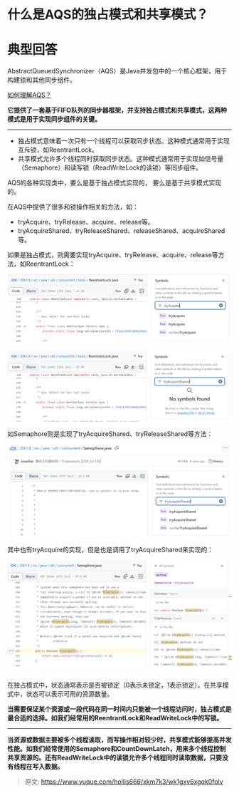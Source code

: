 # 什么是AQS的独占模式和共享模式？

# 典型回答


AbstractQueuedSynchronizer（AQS）是Java并发包中的一个核心框架，用于构建锁和其他同步组件。



[如何理解AQS？](https://www.yuque.com/hollis666/xkm7k3/qka9yt)



**它提供了一套基于FIFO队列的同步器框架，并支持独占模式和共享模式，这两种模式是用于实现同步组件的关键。**

****

+ 独占模式意味着一次只有一个线程可以获取同步状态。这种模式通常用于实现互斥锁，如ReentrantLock。
+ 共享模式允许多个线程同时获取同步状态。这种模式通常用于实现如信号量（Semaphore）和读写锁（ReadWriteLock的读锁）等同步组件。



AQS的各种实现类中，要么是基于独占模式实现的， 要么是基于共享模式实现的。



在AQS中提供了很多和锁操作相关的方法，如：



+ tryAcquire、tryRelease、acquire、release等。
+ tryAcquireShared、tryReleaseShared、releaseShared、acquireShared等。



如果是独占模式，则需要实现tryAcquire、tryRelease、acquire、release等方法，如ReentrantLock：



![1706941054967-75daa8c3-92d1-4c20-8438-34bf758b83be.png](./img/gYCbQzEUyIwNLF4m/1706941054967-75daa8c3-92d1-4c20-8438-34bf758b83be-514191.png)



![1706941064938-8a217efd-4422-4607-a081-a674e79589c7.png](./img/gYCbQzEUyIwNLF4m/1706941064938-8a217efd-4422-4607-a081-a674e79589c7-178634.png)



如Semaphore则是实现了tryAcquireShared、tryReleaseShared等方法：



![1706941098539-acd4a92e-ae2f-4649-a086-ac0d6fd4eae2.png](./img/gYCbQzEUyIwNLF4m/1706941098539-acd4a92e-ae2f-4649-a086-ac0d6fd4eae2-165585.png)



其中也有tryAcquire的实现，但是也是调用了tryAcquireShared来实现的：



![1706941185066-7229f58a-95ef-421e-9b31-3e3da71e809e.png](./img/gYCbQzEUyIwNLF4m/1706941185066-7229f58a-95ef-421e-9b31-3e3da71e809e-410791.png)



### 
在独占模式中，状态通常表示是否被锁定（0表示未锁定，1表示锁定）。在共享模式中，状态可以表示可用的资源数量。



**当需要保证某个资源或一段代码在同一时间内只能被一个线程访问时，独占模式是最合适的选择。如我们经常用的ReentrantLock和ReadWriteLock中的写锁。**

****

**当资源或数据主要被多个线程读取，而写操作相对较少时，共享模式能够提高并发性能。如我们经常使用的Semaphore和CountDownLatch，用来多个线程控制共享资源的。还有ReadWriteLock中的读锁允许多个线程同时读取数据，只要没有线程在写入数据。**



> 原文: <https://www.yuque.com/hollis666/xkm7k3/wk1gxv6xgqk0folv>